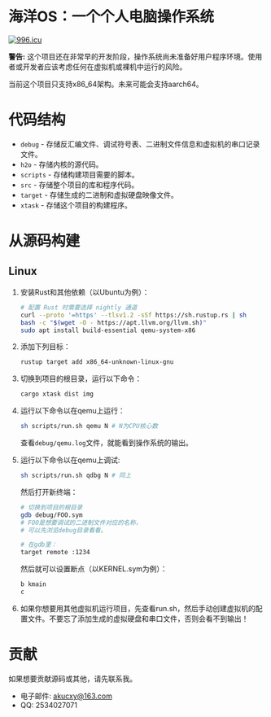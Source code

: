 # 海洋OS：一个个人电脑操作系统

[![996.icu](https://img.shields.io/badge/link-996.icu-red.svg)](https://996.icu)

**警告:** 这个项目还在非常早的开发阶段，操作系统尚未准备好用户程序环境。使用者或开发者应该考虑任何在虚拟机或裸机中运行的风险。

当前这个项目只支持x86_64架构。未来可能会支持aarch64。

# 代码结构

- `debug` - 存储反汇编文件、调试符号表、二进制文件信息和虚拟机的串口记录文件。
- `h2o` - 存储内核的源代码。
- `scripts` - 存储构建项目需要的脚本。
- `src` - 存储整个项目的库和程序代码。
- `target` - 存储生成的二进制和虚拟硬盘映像文件。
- `xtask` - 存储这个项目的构建程序。

# 从源码构建

## Linux

1. 安装Rust和其他依赖（以Ubuntu为例）：
   ```sh
   # 配置 Rust 时需要选择 nightly 通道
   curl --proto '=https' --tlsv1.2 -sSf https://sh.rustup.rs | sh
   bash -c "$(wget -O - https://apt.llvm.org/llvm.sh)"
   sudo apt install build-essential qemu-system-x86
   ```

2. 添加下列目标：
   ```sh
   rustup target add x86_64-unknown-linux-gnu
   ```

3. 切换到项目的根目录，运行以下命令：
   ```sh
   cargo xtask dist img
   ```

4. 运行以下命令以在qemu上运行：
   ```sh
   sh scripts/run.sh qemu N # N为CPU核心数
   ```
   查看`debug/qemu.log`文件，就能看到操作系统的输出。

5. 运行以下命令以在qemu上调试:
   ```sh
   sh scripts/run.sh qdbg N # 同上
   ```
   然后打开新终端：
   ```sh
   # 切换到项目的根目录
   gdb debug/FOO.sym
   # FOO是想要调试的二进制文件对应的名称，
   # 可以先浏览debug目录看看。

   # 在gdb里：
   target remote :1234
   ```
   然后就可以设置断点（以KERNEL.sym为例）：
   ```sh
   b kmain
   c
   ```

6. 如果你想要用其他虚拟机运行项目，先查看run.sh，然后手动创建虚拟机的配置文件。不要忘了添加生成的虚拟硬盘和串口文件，否则会看不到输出！

# 贡献

如果想要贡献源码或其他，请先联系我。
* 电子邮件: [akucxy@163.com](mailto:akucxy@163.com)
* QQ: 2534027071

